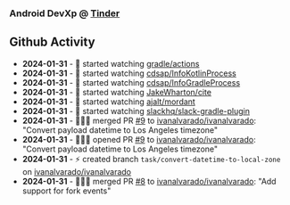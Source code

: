 ### Android DevXp @ [Tinder](https://medium.com/tinder)

## Github Activity
- **2024-01-31** - 👀 started watching [gradle/actions](https://github.com/gradle/actions)
- **2024-01-31** - 👀 started watching [cdsap/InfoKotlinProcess](https://github.com/cdsap/InfoKotlinProcess)
- **2024-01-31** - 👀 started watching [cdsap/InfoGradleProcess](https://github.com/cdsap/InfoGradleProcess)
- **2024-01-31** - 👀 started watching [JakeWharton/cite](https://github.com/JakeWharton/cite)
- **2024-01-31** - 👀 started watching [ajalt/mordant](https://github.com/ajalt/mordant)
- **2024-01-31** - 👀 started watching [slackhq/slack-gradle-plugin](https://github.com/slackhq/slack-gradle-plugin)
- **2024-01-31** - 🧑🏻‍💻 merged PR [#9](https://github.com/ivanalvarado/ivanalvarado/pull/9) to [ivanalvarado/ivanalvarado](https://github.com/ivanalvarado/ivanalvarado): "Convert payload datetime to Los Angeles timezone"
- **2024-01-31** - 🧑🏻‍💻 opened PR [#9](https://github.com/ivanalvarado/ivanalvarado/pull/9) to [ivanalvarado/ivanalvarado](https://github.com/ivanalvarado/ivanalvarado): "Convert payload datetime to Los Angeles timezone"
- **2024-01-31** - ⚡️ created branch `task/convert-datetime-to-local-zone` on [ivanalvarado/ivanalvarado](https://github.com/ivanalvarado/ivanalvarado)
- **2024-01-31** - 🧑🏻‍💻 merged PR [#8](https://github.com/ivanalvarado/ivanalvarado/pull/8) to [ivanalvarado/ivanalvarado](https://github.com/ivanalvarado/ivanalvarado): "Add support for fork events"